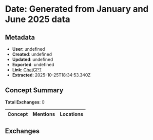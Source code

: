 # Date: Generated from January and June 2025 data

## Metadata

- **User**: undefined
- **Created**: undefined
- **Updated**: undefined
- **Exported**: undefined
- **Link**: [ChatGPT](undefined)
- **Extracted**: 2025-10-25T18:34:53.340Z

## Concept Summary

**Total Exchanges**: 0

| Concept | Mentions | Locations |
|---------|----------|----------|

## Exchanges

